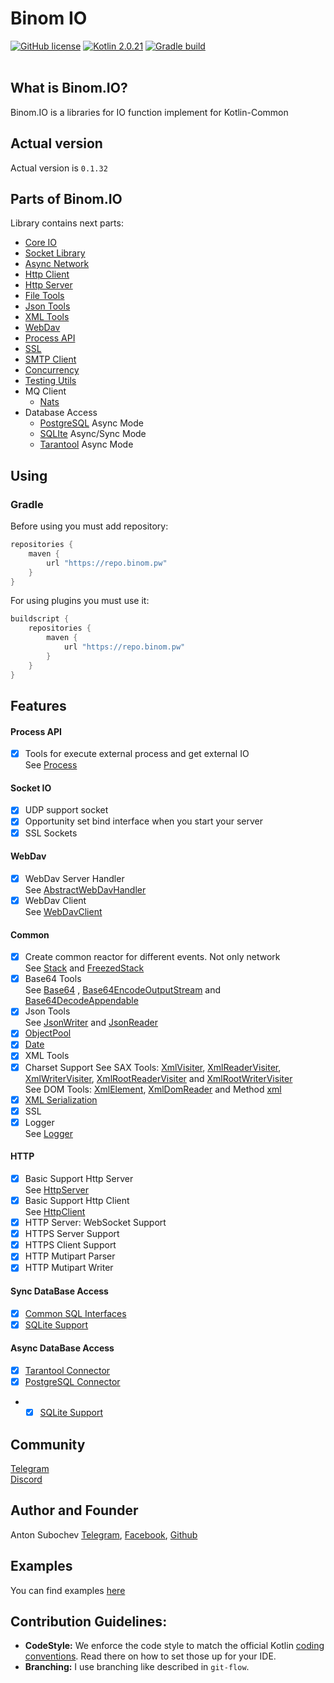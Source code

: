 # Binom IO
[![GitHub license](https://img.shields.io/badge/license-Apache%20License%202.0-blue.svg?style=flat)](http://www.apache.org/licenses/LICENSE-2.0)
[![Kotlin 2.0.21](https://img.shields.io/badge/Kotlin-2.0.21-blue.svg?style=flat&logo=kotlin)](http://kotlinlang.org)
[![Gradle build](https://github.com/caffeine-mgn/pw.binom.io/actions/workflows/publish.yml/badge.svg) ](https://github.com/caffeine-mgn/pw.binom.io/actions/workflows/publish.yml) <br><br>

## What is Binom.IO?
Binom.IO is a libraries for IO function implement for Kotlin-Common<br>

## Actual version

Actual version is `0.1.32`

## Parts of Binom.IO

Library contains next parts:<br>

* [Core IO](core)
* [Socket Library](socket)
* [Async Network](nio)
* [Http Client](httpClient)
* [Http Server](httpServer)
* [File Tools](file)
* [Json Tools](json)
* [XML Tools](xml)
* [WebDav](webdav)
* [Process API](process)
* [SSL](ssl)
* [SMTP Client](smtp)
* [Concurrency](concurrency)
* [Testing Utils](testing)
* MQ Client
    * [Nats](mq/nats)
* Database Access<br>
    * [PostgreSQL](db/postgresql-async) Async Mode
    * [SQLIte](db/sqlite) Async/Sync Mode
    * [Tarantool](db/tarantool-client) Async Mode

## Using

### Gradle

Before using you must add repository:

```groovy
repositories {
    maven {
        url "https://repo.binom.pw"
    }
}
```

For using plugins you must use it:

```groovy
buildscript {
    repositories {
        maven {
            url "https://repo.binom.pw"
        }
    }
}
```

## Features

#### Process API

- [x] Tools for execute external process and get external IO<br>
  See [Process](process/src/commonMain/kotlin/pw/binom/process/Process.kt)

#### Socket IO

- [x] UDP support socket
- [x] Opportunity set bind interface when you start your server
- [x] SSL Sockets

#### WebDav

- [x] WebDav Server Handler<br>
  See [AbstractWebDavHandler](webdav/src/commonMain/kotlin/pw/binom/webdav/server/AbstractWebDavHandler.kt)
- [x] WebDav Client<br>
  See [WebDavClient](webdav/src/commonMain/kotlin/pw/binom/webdav/client/WebDavClient.kt)

#### Common

- [x] Create common reactor for different events. Not only network<br>
  See [Stack](core/src/commonMain/kotlin/pw/binom/Stack.kt)
  and [FreezedStack](core/src/commonMain/kotlin/pw/binom/FreezedStack.kt)
- [x] Base64 Tools<br>
  See [Base64](core/src/commonMain/kotlin/pw/binom/Base64.kt)
  , [Base64EncodeOutputStream](core/src/commonMain/kotlin/pw/binom/Base64EncodeOutputStream.kt)
  and [Base64DecodeAppendable](core/src/commonMain/kotlin/pw/binom/Base64DecodeAppendable.kt)
- [x] Json Tools <br>
  See [JsonWriter](json/src/commonMain/kotlin/pw/binom/json/JsonWriter.kt)
  and [JsonReader](json/src/commonMain/kotlin/pw/binom/json/JsonReader.kt)
- [x] [ObjectPool](core/src/commonMain/kotlin/pw/binom/pool/DefaultPool.kt)
- [x] [Date](date/README.md)
- [x] XML Tools<br>
- [x] Charset Support See SAX Tools:
  [XmlVisiter](xml/src/commonMain/kotlin/pw/binom/xml/sax/XmlVisiter.kt),
  [XmlReaderVisiter](xml/src/commonMain/kotlin/pw/binom/xml/sax/XmlReaderVisiter.kt),
  [XmlWriterVisiter](xml/src/commonMain/kotlin/pw/binom/xml/sax/XmlWriterVisiter.kt),
  [XmlRootReaderVisiter](xml/src/commonMain/kotlin/pw/binom/xml/sax/XmlRootReaderVisiter.kt)
  and [XmlRootWriterVisiter](xml/src/commonMain/kotlin/pw/binom/xml/sax/XmlRootWriterVisiter.kt)<br>
  See DOM Tools:
  [XmlElement](xml/src/commonMain/kotlin/pw/binom/xml/dom/XmlElement.kt),
  [XmlDomReader](xml/src/commonMain/kotlin/pw/binom/xml/dom/XmlDomReader.kt)
  and Method [xml](xml/src/commonMain/kotlin/pw/binom/xml/dom/TagWriteContext.kt)
- [x] [XML Serialization](xml/xml-serialization)
- [x] SSL
- [x] Logger<br>
  See [Logger](logger/src/commonMain/kotlin/pw/binom/logger/Logger.kt)

#### HTTP

- [x] Basic Support Http Server<br>
  See [HttpServer](httpServer/src/commonMain/kotlin/pw/binom/io/httpServer/HttpServer2.kt)
- [x] Basic Support Http Client<br>
  See [HttpClient](httpClient/src/commonMain/kotlin/pw/binom/io/httpClient/HttpClient.kt)
- [x] HTTP Server: WebSocket Support
- [x] HTTPS Server Support
- [x] HTTPS Client Support
- [x] HTTP Mutipart Parser
- [x] HTTP Mutipart Writer

#### Sync DataBase Access

- [x] [Common SQL Interfaces](db/README.md)
- [x] [SQLite Support](db/sqlite/README.md)

#### Async DataBase Access

- [x] [Tarantool Connector](db/tarantool-client)
- [x] [PostgreSQL Connector](db/postgresql-async)
- - [x] [SQLite Support](db/sqlite/README.md)

## Community
[Telegram](https://t.me/io_binom) <br>
[Discord](https://discord.gg/8fJp7bX9tz)

## Author and Founder
Anton Subochev [Telegram](https://t.me/Caffeine_mgn), [Facebook](https://www.facebook.com/caffeine.mgn), [Github](https://github.com/caffeine-mgn)

## Examples

You can find examples [here](examples)

## Contribution Guidelines:
- **CodeStyle:**
We enforce the code style to match the official Kotlin [coding conventions](https://kotlinlang.org/docs/reference/coding-conventions.html). Read there on how to set those up for your IDE.
- **Branching:**
I use branching like described in `git-flow`.
